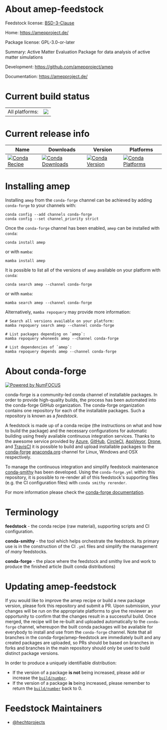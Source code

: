 About amep-feedstock
====================

Feedstock license: [BSD-3-Clause](https://github.com/conda-forge/amep-feedstock/blob/main/LICENSE.txt)

Home: https://amepproject.de/

Package license: GPL-3.0-or-later

Summary: Active Matter Evaluation Package for data analysis of active matter simulations

Development: https://github.com/amepproject/amep

Documentation: https://amepproject.de/

Current build status
====================


<table><tr><td>All platforms:</td>
    <td>
      <a href="https://dev.azure.com/conda-forge/feedstock-builds/_build/latest?definitionId=21928&branchName=main">
        <img src="https://dev.azure.com/conda-forge/feedstock-builds/_apis/build/status/amep-feedstock?branchName=main">
      </a>
    </td>
  </tr>
</table>

Current release info
====================

| Name | Downloads | Version | Platforms |
| --- | --- | --- | --- |
| [![Conda Recipe](https://img.shields.io/badge/recipe-amep-green.svg)](https://anaconda.org/conda-forge/amep) | [![Conda Downloads](https://img.shields.io/conda/dn/conda-forge/amep.svg)](https://anaconda.org/conda-forge/amep) | [![Conda Version](https://img.shields.io/conda/vn/conda-forge/amep.svg)](https://anaconda.org/conda-forge/amep) | [![Conda Platforms](https://img.shields.io/conda/pn/conda-forge/amep.svg)](https://anaconda.org/conda-forge/amep) |

Installing amep
===============

Installing `amep` from the `conda-forge` channel can be achieved by adding `conda-forge` to your channels with:

```
conda config --add channels conda-forge
conda config --set channel_priority strict
```

Once the `conda-forge` channel has been enabled, `amep` can be installed with `conda`:

```
conda install amep
```

or with `mamba`:

```
mamba install amep
```

It is possible to list all of the versions of `amep` available on your platform with `conda`:

```
conda search amep --channel conda-forge
```

or with `mamba`:

```
mamba search amep --channel conda-forge
```

Alternatively, `mamba repoquery` may provide more information:

```
# Search all versions available on your platform:
mamba repoquery search amep --channel conda-forge

# List packages depending on `amep`:
mamba repoquery whoneeds amep --channel conda-forge

# List dependencies of `amep`:
mamba repoquery depends amep --channel conda-forge
```


About conda-forge
=================

[![Powered by
NumFOCUS](https://img.shields.io/badge/powered%20by-NumFOCUS-orange.svg?style=flat&colorA=E1523D&colorB=007D8A)](https://numfocus.org)

conda-forge is a community-led conda channel of installable packages.
In order to provide high-quality builds, the process has been automated into the
conda-forge GitHub organization. The conda-forge organization contains one repository
for each of the installable packages. Such a repository is known as a *feedstock*.

A feedstock is made up of a conda recipe (the instructions on what and how to build
the package) and the necessary configurations for automatic building using freely
available continuous integration services. Thanks to the awesome service provided by
[Azure](https://azure.microsoft.com/en-us/services/devops/), [GitHub](https://github.com/),
[CircleCI](https://circleci.com/), [AppVeyor](https://www.appveyor.com/),
[Drone](https://cloud.drone.io/welcome), and [TravisCI](https://travis-ci.com/)
it is possible to build and upload installable packages to the
[conda-forge](https://anaconda.org/conda-forge) [anaconda.org](https://anaconda.org/)
channel for Linux, Windows and OSX respectively.

To manage the continuous integration and simplify feedstock maintenance
[conda-smithy](https://github.com/conda-forge/conda-smithy) has been developed.
Using the ``conda-forge.yml`` within this repository, it is possible to re-render all of
this feedstock's supporting files (e.g. the CI configuration files) with ``conda smithy rerender``.

For more information please check the [conda-forge documentation](https://conda-forge.org/docs/).

Terminology
===========

**feedstock** - the conda recipe (raw material), supporting scripts and CI configuration.

**conda-smithy** - the tool which helps orchestrate the feedstock.
                   Its primary use is in the construction of the CI ``.yml`` files
                   and simplify the management of *many* feedstocks.

**conda-forge** - the place where the feedstock and smithy live and work to
                  produce the finished article (built conda distributions)


Updating amep-feedstock
=======================

If you would like to improve the amep recipe or build a new
package version, please fork this repository and submit a PR. Upon submission,
your changes will be run on the appropriate platforms to give the reviewer an
opportunity to confirm that the changes result in a successful build. Once
merged, the recipe will be re-built and uploaded automatically to the
`conda-forge` channel, whereupon the built conda packages will be available for
everybody to install and use from the `conda-forge` channel.
Note that all branches in the conda-forge/amep-feedstock are
immediately built and any created packages are uploaded, so PRs should be based
on branches in forks and branches in the main repository should only be used to
build distinct package versions.

In order to produce a uniquely identifiable distribution:
 * If the version of a package **is not** being increased, please add or increase
   the [``build/number``](https://docs.conda.io/projects/conda-build/en/latest/resources/define-metadata.html#build-number-and-string).
 * If the version of a package **is** being increased, please remember to return
   the [``build/number``](https://docs.conda.io/projects/conda-build/en/latest/resources/define-metadata.html#build-number-and-string)
   back to 0.

Feedstock Maintainers
=====================

* [@hechtprojects](https://github.com/hechtprojects/)

